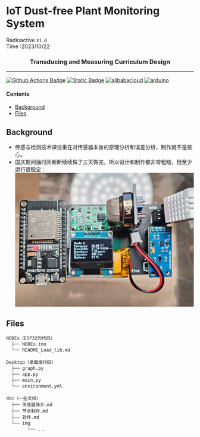 # IoT Dust-free Plant Monitoring System
Radioactive *`V1.0`*<br>
Time  :2023/10/22

<h3 align="center">Transducing and Measuring Curriculum Design</h3>

---

[![Github Actions Badge](https://img.shields.io/badge/-Git%20-2088FF?style=flat&logo=Git&logoColor=white)](https://git-scm.com/)
[![Static Badge](https://img.shields.io/badge/Conda-Python-0099e5?logo=anaconda&logoColor=44A833)](https://radioactive-jkl.github.io/)
[![alibabacloud](https://img.shields.io/badge/Aliyun-FF6A00?logo=alibabacloud&logoColor=white)](https://iot.aliyun.com/)
[![arduino](https://img.shields.io/badge/Arduino-ESP32-00878F?logo=arduino&logoColor=white)](https://www.arduino.cc/)

#### Contents

* [Background](#background)
* [Files](#files)


## Background

* 传感与检测技术课设重在对传感器本身的原理分析和误差分析，制作就不是核心。
* 国庆期间抽时间断断续续做了三天做完，所以设计和制作都非常粗糙，但至少运行很稳定：
    ![obj](./doc/img/obj.jpg)


## Files
```
NODEx（ESP32的代码）
  ├── NODEx.ino
  └── README_Load_lib.md

Desktop（桌面端代码）
  ├── graph.py
  ├── app.py
  ├── main.py
  └── environment.yml

doc（一些文档）
  ├── 传感器简介.md
  ├── 节点制作.md
  ├── 软件.md
  └── img
        └── ...
```
